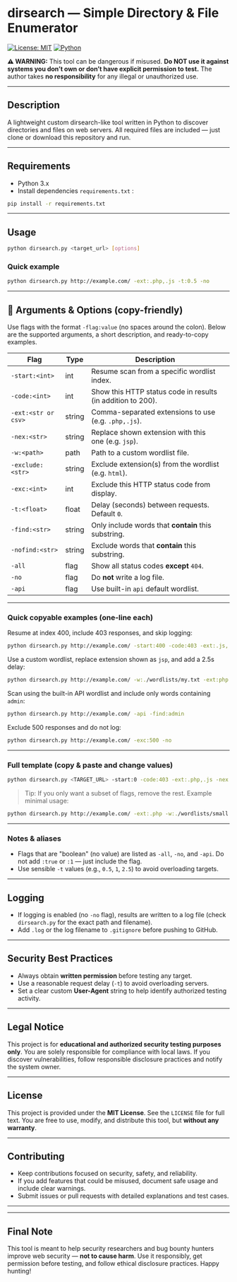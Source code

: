 # dirsearch — Simple Directory & File Enumerator

[![License: MIT](https://img.shields.io/badge/License-MIT-blue.svg)](LICENSE)
[![Python](https://img.shields.io/badge/Python-3.x-orange.svg)](#)

**⚠️ WARNING:** This tool can be dangerous if misused.
**Do NOT use it against systems you don’t own or don’t have explicit permission to test.**
The author takes **no responsibility** for any illegal or unauthorized use.

---

## Description

A lightweight custom dirsearch-like tool written in Python to discover directories and files on web servers.
All required files are included — just clone or download this repository and run.

---

## Requirements

* Python 3.x
* Install dependencies `requirements.txt` :

```bash
pip install -r requirements.txt
```

---

## Usage

```bash
python dirsearch.py <target_url> [options]
```

### Quick example

```bash
python dirsearch.py http://example.com/ -ext:.php,.js -t:0.5 -no
```

---

## 🧾 Arguments & Options (copy-friendly)

Use flags with the format `-flag:value` (no spaces around the colon).
Below are the supported arguments, a short description, and ready-to-copy examples.

| Flag             | Type   | Description                                                 |                                                      |
| ---------------- | ------ | ----------------------------------------------------------- | ---------------------------------------------------- |
| `-start:<int>`   | int    | Resume scan from a specific wordlist index.                 |                                                      |
| `-code:<int>`    | int    | Show this HTTP status code in results (in addition to 200). |                                                      |
| `-ext:<str or csv>`  | string                                                      | Comma-separated extensions to use (e.g. `.php,.js`). |
| `-nex:<str>`     | string | Replace shown extension with this one (e.g. `jsp`).         |                                                      |
| `-w:<path>`      | path   | Path to a custom wordlist file.                             |                                                      |
| `-exclude:<str>` | string | Exclude extension(s) from the wordlist (e.g. `html`).       |                                                      |
| `-exc:<int>`     | int    | Exclude this HTTP status code from display.                 |                                                      |
| `-t:<float>`     | float  | Delay (seconds) between requests. Default `0`.              |                                                      |
| `-find:<str>`    | string | Only include words that **contain** this substring.         |                                                      |
| `-nofind:<str>`  | string | Exclude words that **contain** this substring.              |                                                      |
| `-all`           | flag   | Show all status codes **except** `404`.                     |                                                      |
| `-no`            | flag   | Do **not** write a log file.                                |                                                      |
| `-api`           | flag   | Use built-in `api` default wordlist.                        |                                                      |

---

### Quick copyable examples (one-line each)

Resume at index 400, include 403 responses, and skip logging:

```bash
python dirsearch.py http://example.com/ -start:400 -code:403 -ext:.js,.php,.json -exclude:html -no
```

Use a custom wordlist, replace extension shown as `jsp`, and add a 2.5s delay:

```bash
python dirsearch.py http://example.com/ -w:./wordlists/my.txt -ext:php -nex:jsp -t:2.5 -all -no
```

Scan using the built-in API wordlist and include only words containing `admin`:

```bash
python dirsearch.py http://example.com/ -api -find:admin
```

Exclude 500 responses and do not log:

```bash
python dirsearch.py http://example.com/ -exc:500 -no
```

---

### Full template (copy & paste and change values)

```bash
python dirsearch.py <TARGET_URL> -start:0 -code:403 -ext:.php,.js -nex:jsp -w:./wordlists/words.txt -exclude:html -exc:500 -t:0.5 -find:api -nofind:test -all -no -api
```

> Tip: If you only want a subset of flags, remove the rest. Example minimal usage:

```bash
python dirsearch.py http://example.com/ -ext:.php -w:./wordlists/small.txt -t:1.0
```

---

### Notes & aliases

* Flags that are "boolean" (no value) are listed as `-all`, `-no`, and `-api`. Do not add `:true` or `:1` — just include the flag.
* Use sensible `-t` values (e.g., `0.5`, `1`, `2.5`) to avoid overloading targets.

---

## Logging

* If logging is enabled (no `-no` flag), results are written to a log file (check `dirsearch.py` for the exact path and filename).
* Add `.log` or the log filename to `.gitignore` before pushing to GitHub.

---

## Security Best Practices

* Always obtain **written permission** before testing any target.
* Use a reasonable request delay (`-t`) to avoid overloading servers.
* Set a clear custom **User-Agent** string to help identify authorized testing activity.

---

## Legal Notice

This project is for **educational and authorized security testing purposes only**.
You are solely responsible for compliance with local laws.
If you discover vulnerabilities, follow responsible disclosure practices and notify the system owner.

---

## License

This project is provided under the **MIT License**. See the `LICENSE` file for full text.
You are free to use, modify, and distribute this tool, but **without any warranty**.

---

## Contributing

* Keep contributions focused on security, safety, and reliability.
* If you add features that could be misused, document safe usage and include clear warnings.
* Submit issues or pull requests with detailed explanations and test cases.

---


---

## Final Note

This tool is meant to help security researchers and bug bounty hunters improve web security — **not to cause harm**. Use it responsibly, get permission before testing, and follow ethical disclosure practices.
Happy hunting!
